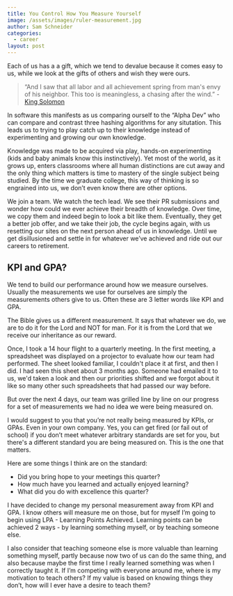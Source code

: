 ```yaml
---
title: You Control How You Measure Yourself
image: /assets/images/ruler-measurement.jpg
author: Sam Schneider
categories:
  - career
layout: post
---
```


Each of us has a a gift, which we tend to devalue because it comes easy to us, while we look at the gifts of others and wish they were ours.

> “And I saw that all labor and all achievement spring from man's envy of his neighbor. This too is meaningless, a chasing after the wind.” - [King Solomon](https://web.mit.edu/jywang/www/cef/Bible/NIV/NIV_Bible/ECC+4.html)

In software this manifests as us comparing ourself to the “Alpha Dev” who can compare and contrast three hashing algorithms for any situtation. This leads us to trying to play catch up to their knowledge instead of experimenting and growing our own knowledge.

Knowledge was made to be acquired via play, hands-on experimenting (kids and baby animals know this instinctively). Yet most of the world, as it grows up, enters classrooms where all human distinctions are cut away and the only thing which matters is time to mastery of the single subject being studied. By the time we graduate college, this way of thinking is so engrained into us, we don’t even know there are other options.

We join a team. We watch the tech lead. We see their PR submissions and wonder how could we ever achieve their breadth of knowledge. Over time, we copy them and indeed begin to look a bit like them. Eventually, they get a better job offer, and we take their job, the cycle begins again, with us resetting our sites on the next person ahead of us in knowledge. Until we get disillusioned and settle in for whatever we’ve achieved and ride out our careers to retirement.

## KPI and GPA?

We tend to build our performance around how we measure ourselves. Usually the measurements we use for ourselves are simply the measurements others give to us. Often these are 3 letter words like KPI and GPA.

The Bible gives us a different measurement. It says that whatever we do, we are to do it for the Lord and NOT for man. For it is from the Lord that we receive our inheritance as our reward.

Once, I took a 14 hour flight to a quarterly meeting. In the first meeting, a spreadsheet was displayed on a projector to evaluate how our team had performed. The sheet looked familiar, I couldn't place it at first, and then I did. I had seen this sheet about 3 months ago. Someone had emailed it to us, we'd taken a look and then our priorities shifted and we forgot about it like so many other such spreadsheets that had passed our way before. 

But over the next 4 days, our team was grilled line by line on our progress for a set of measurements we had no idea we were being measured on.

I would suggest to you that you’re not really being measured by KPIs, or GPAs. Even in your own company. Yes, you can get fired (or fail out of school) if you don’t meet whatever arbitrary standards are set for you, but there's a different standard you are being measured on. This is the one that matters.

Here are some things I think are on the standard:

- Did you bring hope to your meetings this quarter?
- How much have you learned and actually enjoyed learning?
- What did you do with excellence this quarter?

I have decided to change my personal measurement away from KPI and GPA. I know others will measure me on those, but for myself I’m going to begin using LPA - Learning Points Achieved. Learning points can be achieved 2 ways - by learning something myself, or by teaching someone else. 

I also consider that teaching someone else is more valuable than learning something myself, partly because now two of us can do the same thing, and also because maybe the first time I really learned something was when I correctly taught it. If I’m competing with everyone around me, where is my motivation to teach others? If my value is based on knowing things they don’t, how will I ever have a desire to teach them?
